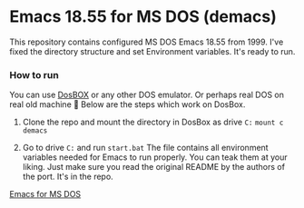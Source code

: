 # Emacs 18.55 for MS DOS (demacs)

This repository contains configured MS DOS Emacs 18.55 from 1999. I've fixed the directory structure and set Environment variables. It's ready to run.

### How to run

You can use [DosBOX](https://www.dosbox.com) or any other DOS emulator. Or perhaps real DOS on real old machine 🫡
Below are the steps which work on DosBox.

1. Clone the repo and mount the directory in DosBox as drive `C:`
`mount c demacs`

2. Go to drive `C:` and run `start.bat`
The file contains all environment variables needed for Emacs to run properly. You can teak them at your liking. Just make sure you read the original README by the authors of the port. It's in the repo.


[Emacs for MS DOS](emacs-screenshot.png)
